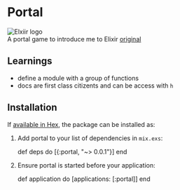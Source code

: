 # Portal
![Elxiir logo](http://elixir-lang.org/images/logo/logo.png)  
A portal game to introduce me to Elixir
[original](https://howistart.org/posts/elixir/1)

## Learnings
- define a module with a group of functions
- docs are first class citizents and can be access with `h` 

## Installation

If [available in Hex](https://hex.pm/docs/publish), the package can be installed as:

  1. Add portal to your list of dependencies in `mix.exs`:

        def deps do
          [{:portal, "~> 0.0.1"}]
        end

  2. Ensure portal is started before your application:

        def application do
          [applications: [:portal]]
        end
